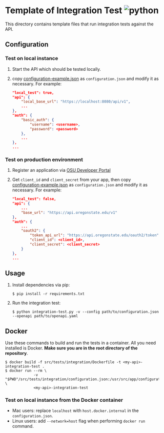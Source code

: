 # Template of Integration Test ![python](https://img.shields.io/badge/python-3.7-blue.svg)

This directory contains template files that run integration tests against the API.

## Configuration

### Test on local instance

1. Start the API which should be tested locally.
2. copy
[configuration-example.json](./configuration-example.json) as `configuration.json`  and modify it as necessary. For example:

    ```json
    "local_test": true,
    "api": {
        "local_base_url": "https://localhost:8080/api/v1",
        ...
    },
    "auth": {
        "basic_auth": {
            "username": <username>,
            "password": <password>
        },
        ...
    },
    ...
    ```

### Test on production environment

1. Register an application via [OSU Developer Portal](https://developer.oregonstate.edu/)
2. Get `client_id` and `client_secret` from your app, then copy
[configuration-example.json](./configuration-example.json) as `configuration.json` and modify it as necessary. For example:

    ```json
    "local_test": false,
    "api": {
        ...
        "base_url": "https://api.oregonstate.edu/v1"
    },
    "auth": {
        ...
        "oauth2": {
            "token_api_url": "https://api.oregonstate.edu/oauth2/token",
            "client_id": <client_id>,
            "client_secret": <client_secret>
        }
    },
    ...
    ```

## Usage

1. Install dependencies via pip:

    ```shell
    $ pip install -r requirements.txt
    ```

2. Run the integration test:

    ```shell
    $ python integration-test.py -v --config path/to/configuration.json --openapi path/to/openapi.yaml
    ```

## Docker

Use these commands to build and run the tests in a container. All you need installed is Docker. **Make sure you are in the root directory of the repository**.

```shell
$ docker build -f src/tests/integration/Dockerfile -t <my-api>-integration-test .
$ docker run --rm \
             -v "$PWD"/src/tests/integration/configuration.json:/usr/src/app/configuration.json:ro \
             <my-api>-integration-test
```

### Test on local instance from the Docker container

* Mac users: replace `localhost` with `host.docker.internal` in the `configuration.json`.
* Linux users: add `--network=host` flag when performing `docker run` command.
